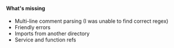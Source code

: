 #### What's missing
* Multi-line comment parsing (I was unable to find correct regex)
* Friendly errors
* Imports from another directory
* Service and function refs